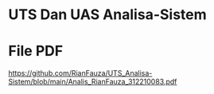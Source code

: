 # UTS Dan UAS Analisa-Sistem

# File PDF
https://github.com/RianFauza/UTS_Analisa-Sistem/blob/main/Analis_RianFauza_312210083.pdf

